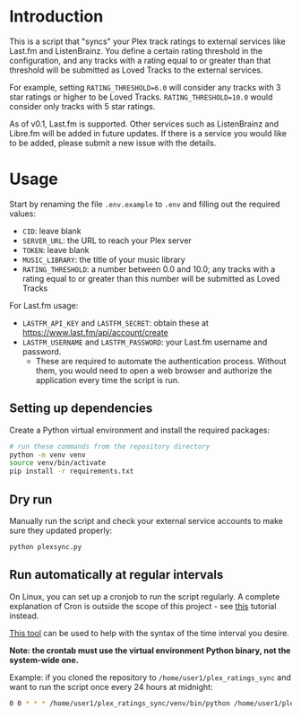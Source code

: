 # Introduction

This is a script that "syncs" your Plex track ratings to external services like Last.fm and ListenBrainz. You define a certain rating threshold in the configuration, and any tracks with a rating equal to or greater than that threshold will be submitted as Loved Tracks to the external services. 

For example, setting `RATING_THRESHOLD=6.0` will consider any tracks with 3 star ratings or higher to be Loved Tracks. `RATING_THRESHOLD=10.0` would consider only tracks with 5 star ratings.

As of v0.1, Last.fm is supported. Other services such as ListenBrainz and Libre.fm will be added in future updates. If there is a service you would like to be added, please submit a new issue with the details.

# Usage

Start by renaming the file `.env.example` to `.env` and filling out the required values:
- `CID`: leave blank
- `SERVER_URL`: the URL to reach your Plex server
- `TOKEN`: leave blank
- `MUSIC_LIBRARY`: the title of your music library
- `RATING_THRESHOLD`: a number between 0.0 and 10.0; any tracks with a rating equal to or greater than this number will be submitted as Loved Tracks

For Last.fm usage:
- `LASTFM_API_KEY` and `LASTFM_SECRET`: obtain these at https://www.last.fm/api/account/create
- `LASTFM_USERNAME` and `LASTFM_PASSWORD`: your Last.fm username and password.
  - These are required to automate the authentication process. Without them, you would need to open a web browser and authorize the application every time the script is run.

## Setting up dependencies

Create a Python virtual environment and install the required packages:
```bash
# run these commands from the repository directory
python -m venv venv
source venv/bin/activate
pip install -r requirements.txt
```

## Dry run 

Manually run the script and check your external service accounts to make sure they updated properly:
```bash
python plexsync.py
```

## Run automatically at regular intervals

On Linux, you can set up a cronjob to run the script regularly. A complete explanation of Cron is outside the scope of this project - see [this](https://linuxhandbook.com/crontab/) tutorial instead.

[This tool](https://it-tools.tech/crontab-generator) can be used to help with the syntax of the time interval you desire.

**Note: the crontab must use the virtual environment Python binary, not the system-wide one.** 

Example: if you cloned the repository to `/home/user1/plex_ratings_sync` and want to run the script once every 24 hours at midnight:
```bash
0 0 * * * /home/user1/plex_ratings_sync/venv/bin/python /home/user1/plex_ratings_sync/plexsync.py
```